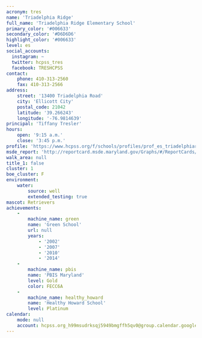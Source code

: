 ```yaml
---
acronym: tres
name: 'Triadelphia Ridge'
full_name: 'Triadelphia Ridge Elementary School'
primary_color: '#006633'
secondary_color: '#D6D6D6'
highlight_color: '#006633'
level: es
social_accounts:
  instagram: ~
  twitter: hcpss_tres
  facebook: TRESHCPSS
contact:
    phone: 410-313-2560
    fax: 410-313-2566
address:
    street: '13400 Triadelphia Road'
    city: 'Ellicott City'
    postal_code: 21042
    latitude: '39.266243'
    longitude: '-76.9814639'
principal: 'Tiffany Tresler'
hours:
    open: '9:15 a.m.'
    close: '3:45 p.m.'
profile: 'https://www.hcpss.org/f/schools/profiles/prof_es_triadelphiaridge.pdf'
msde_report: 'http://reportcard.msde.maryland.gov/Graphs/#/ReportCards/ReportCardSchool/1//1/13/0306/'
walk_area: null
title_1: false
cluster: 1
boe_cluster: F
environment:
    water:
        source: well
        extended_testing: true
mascot: Retrievers
achievements:
    -
        machine_name: green
        name: 'Green School'
        url: null
        years:
            - '2002'
            - '2007'
            - '2010'
            - '2014'
    -
        machine_name: pbis
        name: 'PBIS Maryland'
        level: Gold
        color: FECC6A
    -
        machine_name: healthy_howard
        name: 'Healthy Howard School'
        level: Platinum
calendar:
    mode: null
    account: hcpss.org_h99msudrksqj5949bmgffh5qv0@group.calendar.google.com
---
```


